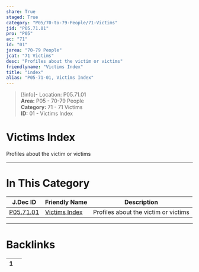 ```yaml
---  
share: True  
staged: True  
category: "P05/70-to-79-People/71-Victims"  
jid: "P05.71.01"  
pro: "P05"  
ac: "71"  
id: "01"  
jarea: "70-79 People"  
jcat: "71 Victims"  
desc: "Profiles about the victim or victims"  
friendlyname: "Victims Index"  
title: "index"  
alias: "P05-71-01, Victims Index"  
---  
```

>[!info]- Location: P05.71.01  
>**Area:** P05 - 70-79 People  
>**Category:** 71 - 71 Victims  
>**ID:** 01 - Victims Index  
  
# Victims Index  
  
Profiles about the victim or victims  
   
  
  
---  
# In This Category  
  
| J.Dec ID                                                                      | Friendly Name                                                                     | Description                          |  
| ----------------------------------------------------------------------------- | --------------------------------------------------------------------------------- | ------------------------------------ |  
| [P05.71.01](index.md) | [Victims Index](index.md) | Profiles about the victim or victims |  
  
  
---  
# Backlinks  
<div><table class="dataview table-view-table"><thead class="table-view-thead"><tr class="table-view-tr-header"><th class="table-view-th"><span></span><span class="dataview small-text">1</span></th><th class="table-view-th"><span></span></th></tr></thead><tbody class="table-view-tbody"></tbody></table></div>